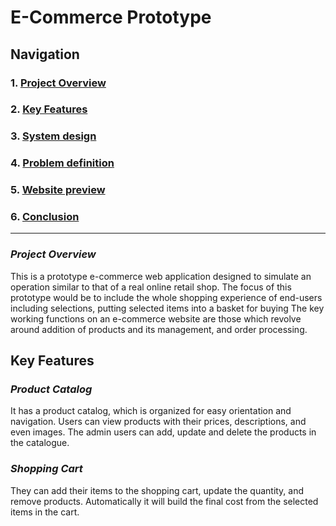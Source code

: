 # E-Commerce Prototype

## Navigation

### 1. [Project Overview](#1-project-overview)

### 2. [Key Features](#2-key-features)

### 3. [System design](./pages/system-design.md)

### 4. [Problem definition](./pages/problem-definition.md)

### 5. [Website preview](https://mihailscirba.github.io/E-COMMERCE-Prototype/index.html)

### 6. [Conclusion](./pages/conclusion.md)

---

### *Project Overview*

This is a prototype e-commerce web application designed to simulate an operation similar to that of a real online retail shop. The focus of this prototype would be to include the whole shopping experience of end-users including selections, putting selected items into a basket for buying The key working functions on an e-commerce website are those which revolve around addition of products and its management, and order processing.

## Key Features

### *Product Catalog*

It has a product catalog, which is organized for easy orientation and navigation.
Users can view products with their prices, descriptions, and even images.
The admin users can add, update and delete the products in the catalogue.

### *Shopping Cart*

They can add their items to the shopping cart, update the quantity, and remove products.
Automatically it will build the final cost from the selected items in the cart.

